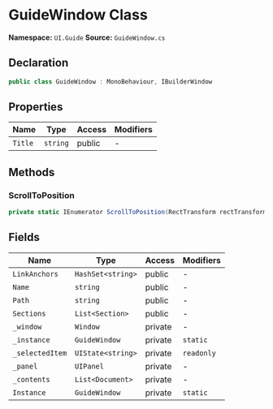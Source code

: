 # GuideWindow Class

**Namespace:** `UI.Guide`
**Source:** `GuideWindow.cs`

## Declaration

```csharp
public class GuideWindow : MonoBehaviour, IBuilderWindow
```

## Properties

| Name | Type | Access | Modifiers |
|------|------|--------|-----------|
| `Title` | `string` | public | - |

## Methods

### ScrollToPosition

```csharp
private static IEnumerator ScrollToPosition(RectTransform rectTransform, string linkId)
```

## Fields

| Name | Type | Access | Modifiers |
|------|------|--------|-----------|
| `LinkAnchors` | `HashSet<string>` | public | - |
| `Name` | `string` | public | - |
| `Path` | `string` | public | - |
| `Sections` | `List<Section>` | public | - |
| `_window` | `Window` | private | - |
| `_instance` | `GuideWindow` | private | `static` |
| `_selectedItem` | `UIState<string>` | private | `readonly` |
| `_panel` | `UIPanel` | private | - |
| `_contents` | `List<Document>` | private | - |
| `Instance` | `GuideWindow` | private | `static` |

